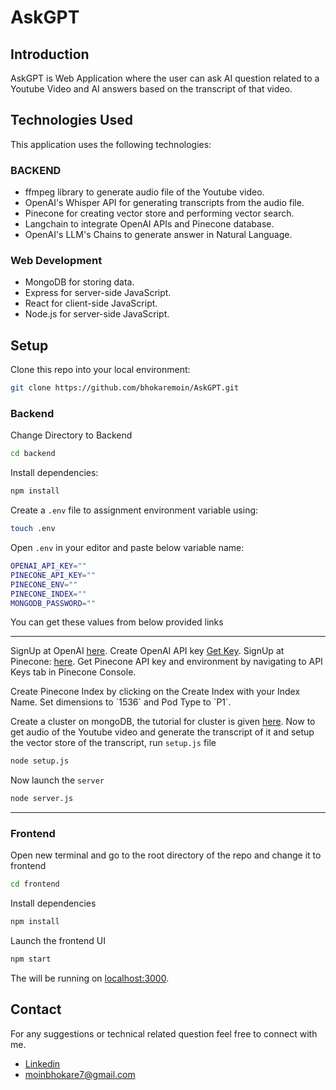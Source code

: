 # AskGPT
<div align="center>
<img src="" />
</div>

## Introduction
AskGPT is Web Application where the user can ask AI question related to a Youtube Video and AI answers based on the transcript of that video.
## Technologies Used
This application uses the following technologies:
### BACKEND
* ffmpeg library to generate audio file of the Youtube video.
* OpenAI's Whisper API for generating transcripts from the audio file.
* Pinecone for creating vector store and performing vector search.
* Langchain to integrate OpenAI APIs and Pinecone database.
* OpenAI's LLM's Chains to generate answer in Natural Language.

### Web Development
* MongoDB for storing data.
* Express for server-side JavaScript.
* React for client-side JavaScript.
* Node.js for server-side JavaScript.

## Setup

Clone this repo into your local environment:
```bash
git clone https://github.com/bhokaremoin/AskGPT.git
```

### Backend
Change Directory to Backend
```bash
cd backend
```

Install dependencies:
```bash
npm install
```

Create a `.env` file to assignment environment variable using:
```bash
touch .env
```

Open `.env` in your editor and paste below variable name:

```bash
OPENAI_API_KEY=""
PINECONE_API_KEY=""
PINECONE_ENV=""
PINECONE_INDEX=""
MONGODB_PASSWORD=""
```
You can get these values from below provided links
<hr />

SignUp at OpenAI [here](https://platform.openai.com/signup).
Create OpenAI API key [Get Key](https://platform.openai.com/account/api-keys).
SignUp at Pinecone: [here](https://www.pinecone.io/).
Get Pinecone API key and environment by navigating to API Keys tab in Pinecone Console.
<div>
<img src="" />
</div>
Create Pinecone Index by clicking on the Create Index with your Index Name.
Set dimensions to `1536` and Pod Type to `P1`.
<div>
<img src="" />
</div>

Create a cluster on mongoDB, the tutorial for cluster is given [here](https://www.mongodb.com/basics/clusters/mongodb-cluster-setup).
Now to get audio of the Youtube video and generate the transcript of it and setup the vector store of the transcript, run `setup.js` file
```bash
node setup.js
```

Now launch the `server`
```bash
node server.js
```
<hr />

### Frontend

Open new terminal and go to the root directory of the repo and change it to frontend
```bash
cd frontend
```

Install dependencies
```bash
npm install
```

Launch the frontend UI
```bash
npm start
```
The will be running on [localhost:3000](http://localhost:3000).

## Contact
For any suggestions or technical related question feel free to connect with me.
* [Linkedin](https://www.linkedin.com/in/moin-bhokare-722b601b0/)
* [moinbhokare7@gmail.com](mailto:moinbhokare7@gmail.com)

